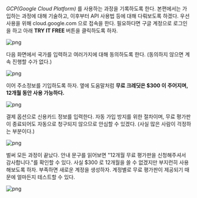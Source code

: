 *GCP(Google Cloud Platform)* 를 사용하는 과정을 기록하도록 한다. 본편에서는 가입하는 과정에 대해 기술하고, 이후부터 API 사용법 등에 대해 다뤄보도록 하겠다.
우선 사용을 위해 cloud.google.com 으로 접속을 한다. 필요하다면 구글 계정으로 로그인을 하고 아래 **TRY IT FREE** 버튼을 클릭하도록 하자.

![png](https://t1.daumcdn.net/cfile/tistory/22123B4058E1E44630)

다음 화면에서 국가를 입력하고 여러가지에 대해 동의하도록 한다. (동의하지 않으면 계속 진행할 수가 없다.)

![png](https://t1.daumcdn.net/cfile/tistory/2420924458E1E4542B)

이어 주소정보를 기입하도록 하자. 옆에 도움말처럼 **무료 크레딧은 $300 이 주어지며, 12개월 동안 사용 가능하다.**

![png](https://t1.daumcdn.net/cfile/tistory/2443944058E1E46312)

결제 옵션으로 신용카드 정보를 입력한다. 자동 가입 방지를 위한 절차이며, 무료 평가판이 종료되어도 자동으로 청구되지 않으므로 안심할 수 있겠다. (사실 많은 사람이 걱정하는 부분이다.)

![png](https://t1.daumcdn.net/cfile/tistory/21797E4458E1E4702E)

벌써 모든 과정이 끝났다. 안내 문구를 읽어보면 "12개월 무료 평가판을 신청해주셔서 감사합니다."를 확인할 수 있다. 사실 $300 로 12개월을 쓸 수 없겠지만 부지런히 사용해보도록 하자. 부족하면 새로운 계정을 생성하자. 계정별로 무료 평가판이 제공되기 때문에 얼마든지 테스트할 수 있다.

![png](https://t1.daumcdn.net/cfile/tistory/254FA54658E1E47C1F)
